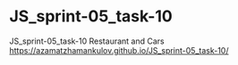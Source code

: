 # JS_sprint-05_task-10
JS_sprint-05_task-10 Restaurant and Cars
https://azamatzhamankulov.github.io/JS_sprint-05_task-10/
